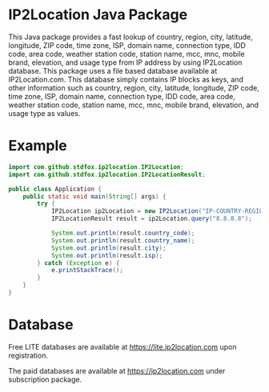 IP2Location Java Package
========================

This Java package provides a fast lookup of country, region, city, latitude, longitude, ZIP code, time zone, ISP, domain name, connection type, IDD code, area code, weather station code, station name, mcc, mnc, mobile brand, elevation, and usage type from IP address by using IP2Location database. This package uses a file based database available at IP2Location.com. This database simply contains IP blocks as keys, and other information such as country, region, city, latitude, longitude, ZIP code, time zone, ISP, domain name, connection type, IDD code, area code, weather station code, station name, mcc, mnc, mobile brand, elevation, and usage type as values.


Example
=======

```java
import com.github.stdfox.ip2location.IP2Location;
import com.github.stdfox.ip2location.IP2LocationResult;

public class Application {
    public static void main(String[] args) {
        try {
            IP2Location ip2Location = new IP2Location("IP-COUNTRY-REGION-CITY-LATITUDE-LONGITUDE-ZIPCODE-TIMEZONE-ISP-DOMAIN-NETSPEED-AREACODE-WEATHER-MOBILE-ELEVATION-USAGETYPE-SAMPLE.BIN");
            IP2LocationResult result = ip2Location.query("8.8.8.8");

            System.out.println(result.country_code);
            System.out.println(result.country_name);
            System.out.println(result.city);
            System.out.println(result.isp);
        } catch (Exception e) {
            e.printStackTrace();
        }
    }
}

```

Database
========

Free LITE databases are available at https://lite.ip2location.com upon registration.

The paid databases are available at https://ip2location.com under subscription package.
